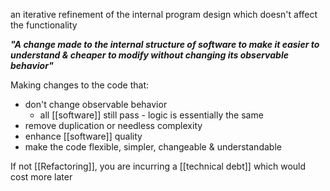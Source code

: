 an iterative refinement of the internal program design which doesn't affect the functionality

***"A change made to the internal structure of software to make it easier to understand & cheaper to modify without changing its observable behavior"***

Making changes to the code that:
- don't change observable behavior 
	- all [[software]] still pass - logic is essentially the same
- remove duplication or needless complexity
- enhance [[software]] quality
- make the code flexible, simpler, changeable & understandable

If not [[Refactoring]], you are incurring a [[technical debt]] which would cost more later